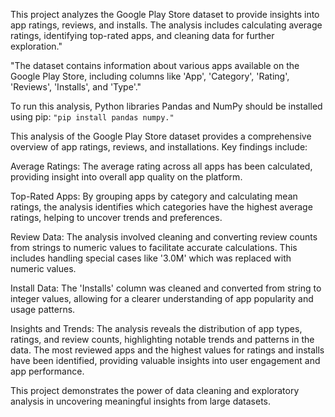 This project analyzes the Google Play Store dataset to provide insights into app ratings, reviews, and installs. The analysis includes calculating average ratings, identifying top-rated apps, and cleaning data for further exploration."

"The dataset contains information about various apps available on the Google Play Store, including columns like 'App', 'Category', 'Rating', 'Reviews', 'Installs', and 'Type'."
   
To run this analysis,  Python libraries Pandas and NumPy should be installed using pip: `"pip install pandas numpy."`

This analysis of the Google Play Store dataset provides a comprehensive overview of app ratings, reviews, and installations. Key findings include:

Average Ratings: The average rating across all apps has been calculated, providing insight into overall app quality on the platform.

Top-Rated Apps: By grouping apps by category and calculating mean ratings, the analysis identifies which categories have the highest average ratings, helping to uncover trends and preferences.

Review Data: The analysis involved cleaning and converting review counts from strings to numeric values to facilitate accurate calculations. This includes handling special cases like '3.0M' which was replaced with numeric values.

Install Data: The 'Installs' column was cleaned and converted from string to integer values, allowing for a clearer understanding of app popularity and usage patterns.

Insights and Trends: The analysis reveals the distribution of app types, ratings, and review counts, highlighting notable trends and patterns in the data. The most reviewed apps and the highest values for ratings and installs have been identified, providing valuable insights into user engagement and app performance.

This project demonstrates the power of data cleaning and exploratory analysis in uncovering meaningful insights from large datasets.

